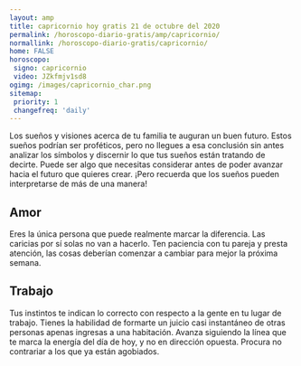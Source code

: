 ```yaml
---
layout: amp
title: capricornio hoy gratis 21 de octubre del 2020 
permalink: /horoscopo-diario-gratis/amp/capricornio/
normallink: /horoscopo-diario-gratis/capricornio/
home: FALSE
horoscopo:
 signo: capricornio
 video: JZkfmjv1sd8
ogimg: /images/capricornio_char.png
sitemap:
 priority: 1
 changefreq: 'daily'
---
```



Los sueños y visiones acerca de tu familia te auguran un buen futuro. Estos sueños podrían ser proféticos, pero no llegues a esa conclusión sin antes analizar los símbolos y discernir lo que tus sueños están tratando de decirte. Puede ser algo que necesitas considerar antes de poder avanzar hacia el futuro que quieres crear. ¡Pero recuerda que los sueños pueden interpretarse de más de una manera!

## Amor

Eres la única persona que puede realmente marcar la diferencia. Las caricias por sí solas no van a hacerlo. Ten paciencia con tu pareja y presta atención, las cosas deberían comenzar a cambiar para mejor la próxima semana.

## Trabajo

Tus instintos te indican lo correcto con respecto a la gente en tu lugar de trabajo. Tienes la habilidad de formarte un juicio casi instantáneo de otras personas apenas ingresas a una habitación. Avanza siguiendo la línea que te marca la energía del día de hoy, y no en dirección opuesta. Procura no contrariar a los que ya están agobiados.